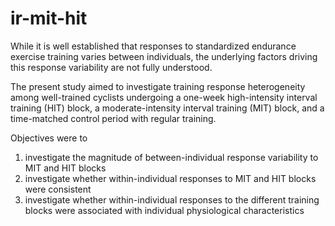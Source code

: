 # ir-mit-hit


While it is well established that responses to standardized endurance exercise training varies between individuals, the underlying factors driving this response variability are not fully understood. 

The present study aimed to investigate training response heterogeneity among well-trained cyclists undergoing a one-week high-intensity interval training (HIT) block, a moderate-intensity interval training (MIT) block, and a time-matched control period with regular training.

Objectives were to 
1) investigate the magnitude of between-individual response variability to MIT and HIT blocks
2) investigate whether within-individual responses to MIT and HIT blocks were consistent
3) investigate whether within-individual responses to the different training blocks were associated with individual physiological characteristics 
